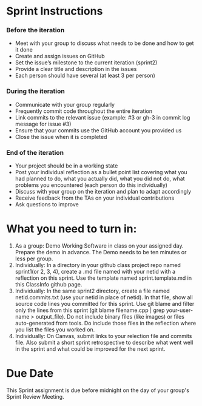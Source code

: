 # Sprint Instructions

### Before the iteration
- Meet with your group to discuss what needs to be done and how to get it done
- Create and assign issues on GitHub
- Set the issue’s milestone to the current iteration (sprint2)
- Provide a clear title and description in the issues
- Each person should have several (at least 3 per person)
### During the iteration
- Communicate with your group regularly
- Frequently commit code throughout the entire iteration
- Link commits to the relevant issue (example: #3 or gh-3 in commit log message for issue #3)
- Ensure that your commits use the GitHub account you provided us
- Close the issue when it is completed
### End of the iteration
- Your project should be in a working state
- Post your individual reflection as a bullet point list covering what you had planned to do, what you actually did, what you did not do, what problems you encountered (each person do this individually)
- Discuss with your group on the iteration and plan to adapt accordingly
- Receive feedback from the TAs on your individual contributions
- Ask questions to improve

# What you need to turn in:

1. As a group: Demo Working Software in class on your assigned day. Prepare the demo in advance. The Demo needs to be ten minutes or less per group.
2. Individually: In a directory in your github class project repo named sprint1(or 2, 3, 4), create a .md
file named with your netid with a reflection on this sprint. Use the template named sprint.template.md
in this ClassInfo github page.
3. Individually: In the same sprint2 directory, create a file named netid.commits.txt (use your netid
  in place of netid). In that file, show all source code lines you committed for this sprint. Use git
  blame and filter only the lines from this sprint (git blame filename.cpp | grep your-user-name > output_file). 
  Do not include binary files (like images) or files
  auto-generated from tools. Do include those files in the reflection where you list the files you worked on.
4. Individually: On Canvas, submit links to your relection file and commits file. Also submit a short sprint 
retrospective to describe what went well in the sprint and what could be improved for the next sprint.
  
 # Due Date
 
 This Sprint assignment is due before midnight on the day of your group's Sprint Review Meeting.


